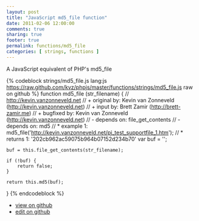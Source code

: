 ```yaml
---
layout: post
title: "JavaScript md5_file function"
date: 2011-02-06 12:00:00
comments: true
sharing: true
footer: true
permalink: functions/md5_file
categories: [ strings, functions ]
---
```

A JavaScript equivalent of PHP's md5_file
<!-- more -->
{% codeblock strings/md5_file.js lang:js https://raw.github.com/kvz/phpjs/master/functions/strings/md5_file.js raw on github %}
function md5_file (str_filename) {
    // http://kevin.vanzonneveld.net
    // +   original by: Kevin van Zonneveld (http://kevin.vanzonneveld.net)
    // +      input by: Brett Zamir (http://brett-zamir.me)
    // +   bugfixed by: Kevin van Zonneveld (http://kevin.vanzonneveld.net)
    // -    depends on: file_get_contents
    // -    depends on: md5
    // *     example 1: md5_file('http://kevin.vanzonneveld.net/pj_test_supportfile_1.htm');
    // *     returns 1: '202cb962ac59075b964b07152d234b70'
    var buf = '';

    buf = this.file_get_contents(str_filename);

    if (!buf) {
        return false;
    }

    return this.md5(buf);
}
{% endcodeblock %}
<ul>
 <li><a href="https://github.com/kvz/phpjs/blob/master/functions/strings/md5_file.js">view on github</a></li>
 <li><a href="https://github.com/kvz/phpjs/edit/master/functions/strings/md5_file.js">edit on github</a></li>
</ul>
